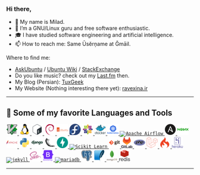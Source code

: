 ### Hi there,

- 📛 My name is Milad.
- 🌱 I’m a GNU/Linux guru and free software enthusiastic.
- 🎓 I have studied software engineering and artificial intelligence.
- 📫 How to reach me: Same Ūsĕrņame at Ǧmāil.

Where to find me:

- [AskUbuntu](https://askubuntu.com/users/264781/ravexina) / [Ubuntu Wiki](https://wiki.ubuntu.com/ravexina) / [StackExchange](https://stackexchange.com/users/4177764/ravexina)
- Do you like music? check out my [Last.fm](https://www.last.fm/user/Ravexina) then.
- My Blog (Persian): [TuxGeek](https://tuxgeek.ir/)
- My Website (Nothing interesting there yet): [ravexina.ir](https://ravexina.ir)

---

## :wrench: Some of my favorite Languages and Tools

<a href="https://www.vim.org/" target="_blank">
    <code><img height="30" src="https://github.com/devicons/devicon/blob/master/icons/vim/vim-original.svg" alt="VIM"></code>
</a>

<a href="https://www.linux.org/" target="_blank">
    <code><img height="30" src="https://github.com/devicons/devicon/blob/master/icons/linux/linux-original.svg" alt="linux"></code>
</a>

<a href="https://www.gnu.org/software/bash/" target="_blank">
    <code><img height="30" src="https://github.com/devicons/devicon/blob/master/icons/bash/bash-original.svg" alt="bash"></code>
</a>

<a href="https://www.debian.org" target="_blank">
    <code><img height="30" src="https://raw.githubusercontent.com/devicons/devicon/1119b9f84c0290e0f0b38982099a2bd027a48bf1/icons/debian/debian-original.svg" alt="Debian"></code>
</a>

<a href="https://www.ubuntu.com" target="_blank">
    <code><img height="30" src="https://github.com/devicons/devicon/blob/master/icons/ubuntu/ubuntu-plain-wordmark.svg" alt="Ubuntu"></code>
</a>

<a href="https://www.fedoraproject.org/" target="_blank">
    <code><img height="30" src="https://github.com/devicons/devicon/blob/master/icons/fedora/fedora-original.svg" alt="Fedora"></code>
</a>

<a href="https://www.centos.org/" target="_blank">
    <code><img height="30" src="https://github.com/devicons/devicon/blob/master/icons/centos/centos-original.svg" alt="CentOS"></code>
</a>



<a href="https://www.docker.com/" target="_blank">
    <code><img height="30" src="https://github.com/devicons/devicon/blob/master/icons/docker/docker-original-wordmark.svg" alt="Docker"></code>
</a>

<a href="https://kubernetes.io/" target="_blank">
    <code><img height="30" src="https://github.com/devicons/devicon/blob/master/icons/kubernetes/kubernetes-plain-wordmark.svg" alt="Kubernetes"></code>
</a>

<a href="https://airflow.apache.org/" target="_blank">
    <code><img height="30" src="https://airflow.apache.org/favicons/apple-icon-180x180.png" alt="Apache Airflow"></code>
</a>

<a href="https://www.ansible.com/" target="_blank">
    <code><img height="30" src="https://github.com/devicons/devicon/blob/master/icons/ansible/ansible-original.svg" alt="Ansible"></code>
</a>

<a href="https://www.nginx.com/" target="_blank">
    <code><img height="30" src="https://github.com/devicons/devicon/blob/master/icons/nginx/nginx-original.svg" alt="Nginx"></code>
</a>

<a href="https://httpd.apache.org/" target="_blank">
    <code><img height="30" src="https://github.com/devicons/devicon/blob/master/icons/apache/apache-original-wordmark.svg" alt="Apache HTTPD"></code>
</a>

<a href="https://www.python.org/" target="_blank">
    <code><img height="30" src="https://github.com/devicons/devicon/blob/master/icons/python/python-original.svg" alt="Python"></code>
</a>
    
<a href="https://djangoproject.com" target="_blank">
    <code><img height="30" src="https://github.com/devicons/devicon/blob/master/icons/django/django-plain-wordmark.svg" alt="Django"></code>
</a>

<a href="https://flask.palletsprojects.com/" target="_blank">
    <code><img height="30" src="https://github.com/devicons/devicon/blob/master/icons/flask/flask-original.svg" alt="Flask"></code>
</a>

<a href="https://fastapi.tiangolo.com/" target="_blank">
    <code><img height="30" src="https://github.com/devicons/devicon/blob/master/icons/fastapi/fastapi-original.svg" alt="FastAPI"></code>
</a>

<a href="https://scikit-learn.org/" target="_blank">
    <code><img height="30" src="https://upload.wikimedia.org/wikipedia/commons/0/05/Scikit_learn_logo_small.svg" alt="Scikit Learn"></code>
</a>

<a href="https://git-scm.com/" target="_blank">
    <code><img height="30" src="https://github.com/devicons/devicon/blob/master/icons/git/git-original-wordmark.svg" alt="GIT"></code>
</a>

<a href="https://gitlab.com/" target="_blank">
    <code><img height="30" src="https://github.com/devicons/devicon/blob/master/icons/gitlab/gitlab-original-wordmark.svg" alt="Gitlab"></code>
</a>

<a href="https://www.php.net" target="_blank">
    <code><img height="30" src="https://github.com/devicons/devicon/blob/master/icons/php/php-original.svg" alt="PHP"></code>
</a>

<a href="https://laravel.com/" target="_blank">
    <code><img height="30" src="https://github.com/devicons/devicon/blob/master/icons/laravel/laravel-line.svg" alt="Laravel"></code>
</a>

<a href="https://codeigniter.com/" target="_blank">
    <code><img height="30" src="https://github.com/devicons/devicon/blob/master/icons/codeigniter/codeigniter-plain.svg" alt="Codeigniter"></code>
</a>

<a href="https://heroku.com" target="_blank">
    <code><img height="30" src="https://github.com/devicons/devicon/blob/master/icons/heroku/heroku-original-wordmark.svg" alt="heroku"></code>
</a>

<a href="https://jekyllrb.com/" target="_blank">
    <code><img height="30" src="https://www.vectorlogo.zone/logos/jekyllrb/jekyllrb-icon.svg" alt="jekyll"></code>
</a>

<a href="https://sass-lang.com" target="_blank">
    <code><img height="30" src="https://github.com/devicons/devicon/blob/master/icons/sass/sass-original.svg" alt="sass"></code>
</a>

<a href="https://getbootstrap.com" target="_blank">
    <code><img height="30" src="https://github.com/devicons/devicon/blob/master/icons/bootstrap/bootstrap-plain-wordmark.svg" alt="boostrap"></code>
</a>

<!-- Databases --> 

<a href="https://www.mariadb.org/" target="_blank">
    <code><img height="30" src="https://mariadb.org/wp-content/themes/twentynineteen-child/icons/logo_seal.svg" alt="mariadb"></code>
</a>

<a href="https://www.postgresql.org/" target="_blank">
    <code><img height="30" src="https://github.com/devicons/devicon/blob/master/icons/postgresql/postgresql-original.svg" alt="postgresql"></code>
</a>

<a href="https://www.sqlite.org/" target="_blank">
    <code><img height="30" src="https://github.com/devicons/devicon/blob/master/icons/sqlite/sqlite-original.svg" alt="sqlite"></code>
</a>

<a href="https://www.mongodb.com/" target="_blank">
    <code><img height="30" src="https://github.com/devicons/devicon/blob/master/icons/mongodb/mongodb-original-wordmark.svg" alt="mongodb"></code>
</a>

<a href="https://redis.io/" target="_blank">
    <code><img height="30" src="https://github.com/devicons/devicon/blob/master/icons/redis/redis-original-wordmark.svg" alt="Redis"></code>
</a>

---
